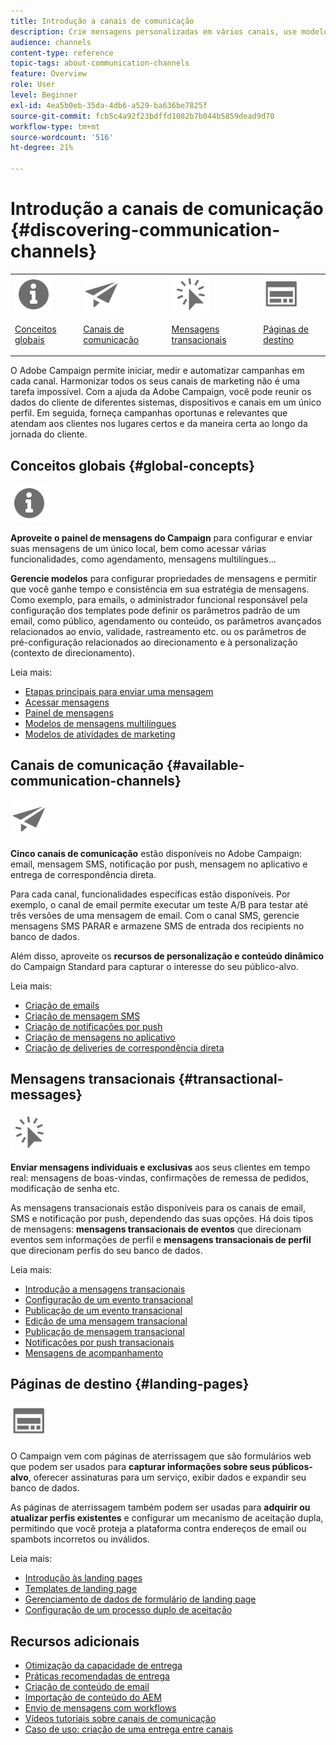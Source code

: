 ```yaml
---
title: Introdução a canais de comunicação
description: Crie mensagens personalizadas em vários canais, use modelos, crie páginas de aterrissagem e verifique as práticas recomendadas.
audience: channels
content-type: reference
topic-tags: about-communication-channels
feature: Overview
role: User
level: Beginner
exl-id: 4ea5b0eb-35da-4db6-a529-ba636be7825f
source-git-commit: fcb5c4a92f23bdffd1082b7b044b5859dead9d70
workflow-type: tm+mt
source-wordcount: '516'
ht-degree: 21%

---
```


# Introdução a canais de comunicação {#discovering-communication-channels}

<table>
<tr>
<td><img src="assets/do-not-localize/icon_concepts.svg" width="60px"><p><a href="#global-concepts">Conceitos globais</a></p></td>
<td><img src="assets/do-not-localize/icon_channels.svg" width="60px"><p><a href="#available-communication-channels">Canais de comunicação</a></p></td>
<td><img src="assets/do-not-localize/icon_transactional.svg" width="60px"><p><a href="#transactional-messages">Mensagens transacionais</a></p></td>
<td><img src="assets/do-not-localize/icon_landing.svg" width="60px"><p><a href="#landing-pages">Páginas de destino</a></p></td></tr>
</table>

O Adobe Campaign permite iniciar, medir e automatizar campanhas em cada canal.
Harmonizar todos os seus canais de marketing não é uma tarefa impossível. Com a ajuda da Adobe Campaign, você pode reunir os dados do cliente de diferentes sistemas, dispositivos e canais em um único perfil. Em seguida, forneça campanhas oportunas e relevantes que atendam aos clientes nos lugares certos e da maneira certa ao longo da jornada do cliente.

## Conceitos globais {#global-concepts}

<img src="assets/do-not-localize/icon_concepts.svg" width="60px">

**Aproveite o painel de mensagens do Campaign** para configurar e enviar suas mensagens de um único local, bem como acessar várias funcionalidades, como agendamento, mensagens multilíngues...

**Gerencie modelos** para configurar propriedades de mensagens e permitir que você ganhe tempo e consistência em sua estratégia de mensagens. Como exemplo, para emails, o administrador funcional responsável pela configuração dos templates pode definir os parâmetros padrão de um email, como público, agendamento ou conteúdo, os parâmetros avançados relacionados ao envio, validade, rastreamento etc. ou os parâmetros de pré-configuração relacionados ao direcionamento e à personalização (contexto de direcionamento).

Leia mais:

* [Etapas principais para enviar uma mensagem](../../channels/using/key-steps-to-send-a-message.md)
* [Acessar mensagens](../../channels/using/accessing-messages.md)
* [Painel de mensagens](../../channels/using/message-dashboard.md)
* [Modelos de mensagens multilíngues](../../channels/using/multilingual-messages-template.md)
* [Modelos de atividades de marketing](../../start/using/marketing-activity-templates.md)

## Canais de comunicação {#available-communication-channels}

<img src="assets/do-not-localize/icon_channels.svg"  width="60px">

**Cinco canais de comunicação** estão disponíveis no Adobe Campaign: email, mensagem SMS, notificação por push, mensagem no aplicativo e entrega de correspondência direta.

Para cada canal, funcionalidades específicas estão disponíveis. Por exemplo, o canal de email permite executar um teste A/B para testar até três versões de uma mensagem de email. Com o canal SMS, gerencie mensagens SMS PARAR e armazene SMS de entrada dos recipients no banco de dados.

Além disso, aproveite os **recursos de personalização e conteúdo dinâmico** do Campaign Standard para capturar o interesse do seu público-alvo.

Leia mais:

* [Criação de emails](../../channels/using/about-emails.md)
* [Criação de mensagem SMS](../../channels/using/about-sms-messages.md)
* [Criação de notificações por push](../../channels/using/about-push-notifications.md)
* [Criação de mensagens no aplicativo](../../channels/using/about-in-app-messaging.md)
* [Criação de deliveries de correspondência direta](../../channels/using/about-direct-mail.md)

## Mensagens transacionais {#transactional-messages}

<img src="assets/do-not-localize/icon_transactional.svg" width="60px">

**Enviar mensagens individuais e exclusivas** aos seus clientes em tempo real: mensagens de boas-vindas, confirmações de remessa de pedidos, modificação de senha etc.

As mensagens transacionais estão disponíveis para os canais de email, SMS e notificação por push, dependendo das suas opções. Há dois tipos de mensagens: **mensagens transacionais de eventos** que direcionam eventos sem informações de perfil e **mensagens transacionais de perfil** que direcionam perfis do seu banco de dados.

Leia mais:

* [Introdução a mensagens transacionais](../../channels/using/getting-started-with-transactional-msg.md)
* [Configuração de um evento transacional](../../channels/using/configuring-transactional-event.md)
* [Publicação de um evento transacional](../../channels/using/publishing-transactional-event.md)
* [Edição de uma mensagem transacional](../../channels/using/editing-transactional-message.md)
* [Publicação de mensagem transacional](../../channels/using/publishing-transactional-message.md)
* [Notificações por push transacionais](../../channels/using/transactional-push-notifications.md)
* [Mensagens de acompanhamento](../../channels/using/follow-up-messages.md)

## Páginas de destino {#landing-pages}

<img src="assets/do-not-localize/icon_landing.svg" width="60px">

O Campaign vem com páginas de aterrissagem que são formulários web que podem ser usados para **capturar informações sobre seus públicos-alvo**, oferecer assinaturas para um serviço, exibir dados e expandir seu banco de dados.

As páginas de aterrissagem também podem ser usadas para **adquirir ou atualizar perfis existentes** e configurar um mecanismo de aceitação dupla, permitindo que você proteja a plataforma contra endereços de email ou spambots incorretos ou inválidos.

Leia mais:

* [Introdução às landing pages](../../channels/using/getting-started-with-landing-pages.md)
* [Templates de landing page](../../channels/using/landing-page-templates.md)
* [Gerenciamento de dados de formulário de landing page](../../channels/using/managing-landing-page-form-data.md)
* [Configuração de um processo duplo de aceitação](../../channels/using/setting-up-a-double-opt-in-process.md)

## Recursos adicionais

* [Otimização da capacidade de entrega](../../sending/using/about-deliverability.md)
* [Práticas recomendadas de entrega](../../sending/using/delivery-best-practices.md)
* [Criação de conteúdo de email](../../designing/using/designing-content-in-adobe-campaign.md)
* [Importação de conteúdo do AEM](../../integrating/using/creating-email-experience-manager.md)
* [Envio de mensagens com workflows](../../automating/using/about-channel-activities.md)
* [Vídeos tutoriais sobre canais de comunicação](https://experienceleague.adobe.com/docs/campaign-standard-learn/tutorials/communication-channels/email/create-email-from-homepage.html?lang=pt-BR)
* [Caso de uso: criação de uma entrega entre canais](../../automating/using/workflow-cross-channel-delivery.md)
